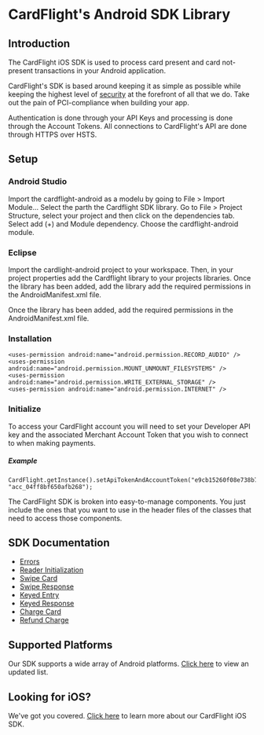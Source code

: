 CardFlight's Android SDK Library
=================

Introduction
------------

The CardFlight iOS SDK is used to process card present and card not-present transactions in your Android application.

CardFlight's SDK is based around keeping it as simple as possible while keeping the highest level of [security](https://developers.getcardflight.com/help/security) at the forefront of all that we do. Take out the pain of PCI-compliance when building your app.

Authentication is done through your API Keys and processing is done through the Account Tokens. All connections to CardFlight's API are done through HTTPS over HSTS.


Setup
----------

### Android Studio

Import the cardflight-android as a modelu by going to File > Import Module…
Select the parth the Cardflight SDK library.Go to File > Project Structure, select your project and then click on the dependencies tab.
Select add (+) and Module dependency.
Choose the cardflight-android module.

### Eclipse

Import the cardlight-android project to your workspace. Then, in your project properties add the Cardflight library to your projects libraries. Once the library has been added, add the library add the required permissions in the AndroidManifest.xml file.

Once the library has been added, add the required permissions in the AndroidManifest.xml file.

### Installation

```
<uses-permission android:name="android.permission.RECORD_AUDIO" />
<uses-permission android:name="android.permission.MOUNT_UNMOUNT_FILESYSTEMS" />
<uses-permission android:name="android.permission.WRITE_EXTERNAL_STORAGE" />
<uses-permission android:name="android.permission.INTERNET" />
```

### Initialize

To access your CardFlight account you will need to set your Developer API key and the associated Merchant Account Token that you wish to connect to when making payments.

##### Example

```
CardFlight.getInstance().setApiTokenAndAccountToken("e9cb15260f08e738b782952895d4ba4f", "acc_04ff8bf650afb268");
```

The CardFlight SDK is broken into easy-to-manage components. You just include the ones that you want to use in the header files of the classes that need to access those components.

SDK Documentation
--------------

- [Errors](https://developers.getcardflight.com/docs/api/android#errors)
- [Reader Initialization](https://developers.getcardflight.com/docs/api/android#reader_initialization)
- [Swipe Card](https://developers.getcardflight.com/docs/api/android#swipe_card)
- [Swipe Response](https://developers.getcardflight.com/docs/api/android#swipe_card_response)
- [Keyed Entry](https://developers.getcardflight.com/docs/api/android#keyed_entry)
- [Keyed Response](https://developers.getcardflight.com/docs/api/android#keyed_response)
- [Charge Card](https://developers.getcardflight.com/docs/api/android#process_payment)
- [Refund Charge](https://developers.getcardflight.com/docs/api/android#refund_charge)


Supported Platforms
-----------------------

Our SDK supports a wide array of Android platforms. [Click here](https://developers.getcardflight.com/docs/android) to view an updated list.


Looking for iOS?
-----------------

We've got you covered. [Click here](https://github.com/CardFlight/cardflight-ios) to learn more about our CardFlight iOS SDK.

